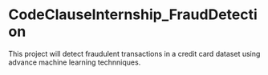 # CodeClauseInternship_FraudDetection
 This project will detect fraudulent transactions in a credit card dataset using advance machine learning technniques.
